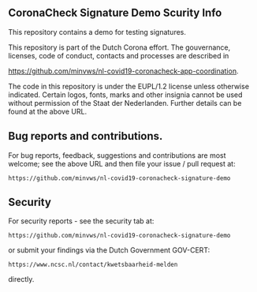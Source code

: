 ## CoronaCheck Signature Demo Scurity Info

This repository contains a demo for testing signatures.

This repository is part of the Dutch Corona effort. The gouvernance, 
licenses, code of conduct, contacts and processes are described in 

   https://github.com/minvws/nl-covid19-coronacheck-app-coordination.

The code in this repository is under the EUPL/1.2 license unless 
otherwise indicated. Certain logos, fonts, marks and other insignia 
cannot be used without permission of the Staat der Nederlanden. Further
details can be found at the above URL.

## Bug reports and contributions.

For bug reports, feedback, suggestions and contributions are most welcome; 
see the above URL and then file your issue / pull request at:

	https://github.com/minvws/nl-covid19-coronacheck-signature-demo

## Security 

For security reports - see the security tab at:

	https://github.com/minvws/nl-covid19-coronacheck-signature-demo

or submit your findings via the Dutch Government GOV-CERT:

    https://www.ncsc.nl/contact/kwetsbaarheid-melden

directly.

